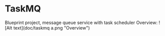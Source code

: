 TaskMQ
======

Blueprint project, message queue service with task scheduler
Overview: ![Alt text](doc/taskmq a.png "Overview")
